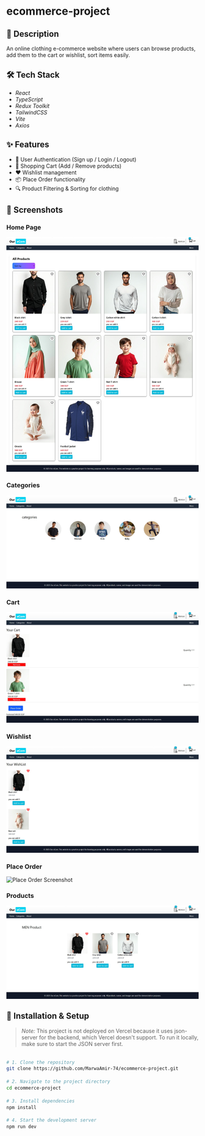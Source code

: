# ecommerce-project

## 📌 Description
An online clothing e-commerce website where users can browse products, add them to the cart or wishlist, sort items easily.  

## 🛠 Tech Stack
- *React*  
- *TypeScript*  
- *Redux Toolkit*  
- *TailwindCSS*  
- *Vite*  
- *Axios*  

## ✨ Features
- 🔐 User Authentication (Sign up / Login / Logout)  
- 🛒 Shopping Cart (Add / Remove products)  
- ❤ Wishlist management  
- 📦 Place Order functionality  
- 🔍 Product Filtering & Sorting for clothing

## 📸 Screenshots

### Home Page
![Home Page Screenshot](./screenshots/home.jpeg)

### Categories
![Categories Screenshot](./screenshots/categories.jpeg)

### Cart
![Cart Screenshot](./screenshots/cart.jpeg)

### Wishlist
![Wishlist Screenshot](./screenshots/wishlist.jpeg)

### Place Order
![Place Order Screenshot](./screenshots/place-order.jpeg)

### Products
![Products Screenshot](./screenshots/products.jpeg)

## 🚀 Installation & Setup

> *Note:* This project is not deployed on Vercel because it uses json-server for the backend, which Vercel doesn't support. To run it locally, make sure to start the JSON server first.

```bash

# 1. Clone the repository
git clone https://github.com/MarwaAmir-74/ecommerce-project.git

# 2. Navigate to the project directory
cd ecommerce-project

# 3. Install dependencies
npm install

# 4. Start the development server
npm run dev
